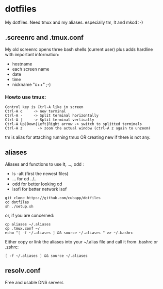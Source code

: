 # dotfiles
My dotfiles. Need tmux and my aliases. especially tm, lt and mkcd :-)

## .screenrc and .tmux.conf

My old screenrc opens three bash shells (current user) plus adds hardline with important information:
* hostname
* each screen name 
* date
* time
* nickname "c++" ;-)

### Howto use tmux: 
```
Control key is Ctrl-A like in screen
Ctrl-A c     -> new terminal
Ctrl-A -     -> Split terminal horizontally
Ctrl-A |     -> Split terminal vertically
Ctrl-A Up|Down|Left|Right arrow -> switch to splitted terminals
Ctrl-A z       -> zoom the actual window (ctrl-A z again to unzoom)
```
tm is alias for attaching running tmux OR creating new if there is not any. 

## aliases 

Aliases and functions to use lt, ..., odd :
* ls -alt (first the newest files)
* ... for cd ../.. 
* odd for better looking od 
* lsofi for better network lsof 

```
git clone https://github.com/cubapp/dotfiles
cd dotfiles
sh ./setup.sh
```
or, if you are concerned:
```
cp aliases ~/.aliases
cp .tmux.conf ~/
echo "[ -f ~/.aliases ] && source ~/.aliases " >> ~/.bashrc

```

Either copy or link the aliases into your ~/.alias file and call it from .bashrc or .zshrc:
```
[ -f ~/.aliases ] && source ~/.aliases
```
 
## resolv.conf

Free and usable DNS servers 



